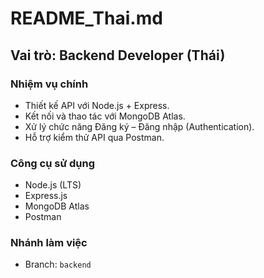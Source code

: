 # README_Thai.md

## Vai trò: Backend Developer (Thái)

### Nhiệm vụ chính
- Thiết kế API với Node.js + Express.
- Kết nối và thao tác với MongoDB Atlas.
- Xử lý chức năng Đăng ký – Đăng nhập (Authentication).
- Hỗ trợ kiểm thử API qua Postman.

### Công cụ sử dụng
- Node.js (LTS)
- Express.js
- MongoDB Atlas
- Postman

### Nhánh làm việc
- Branch: `backend`
